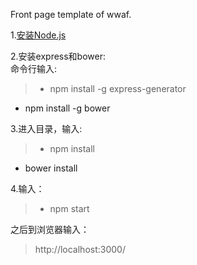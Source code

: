Front page template of wwaf.

1.[安装Node.js](https://nodejs.org/en/download/)  

2.安装express和bower:  
命令行输入:  
>- npm install -g express-generator  
- npm install -g bower  

3.进入目录，输入:  
>- npm install    
- bower install  

4.输入：  
>- npm start  

之后到浏览器输入：  
>http://localhost:3000/
